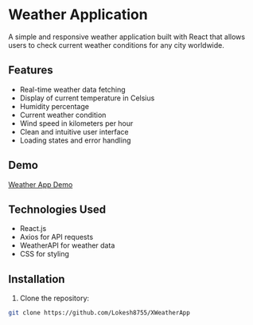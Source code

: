 # Weather Application

A simple and responsive weather application built with React that allows users to check current weather conditions for any city worldwide.

## Features

- Real-time weather data fetching
- Display of current temperature in Celsius
- Humidity percentage
- Current weather condition
- Wind speed in kilometers per hour
- Clean and intuitive user interface
- Loading states and error handling

## Demo

[Weather App Demo](https://x-weather-app-wine-nu.vercel.app/)

## Technologies Used

- React.js
- Axios for API requests
- WeatherAPI for weather data
- CSS for styling

## Installation

1. Clone the repository:
```bash
git clone https://github.com/Lokesh8755/XWeatherApp